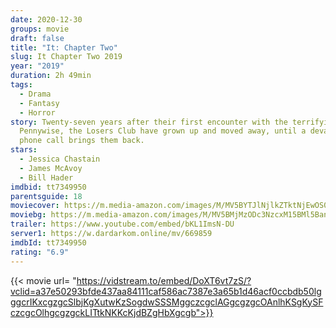 ```yaml
---
date: 2020-12-30
groups: movie
draft: false
title: "It: Chapter Two"
slug: It Chapter Two 2019
year: "2019"
duration: 2h 49min
tags:
  - Drama
  - Fantasy
  - Horror
story: Twenty-seven years after their first encounter with the terrifying
  Pennywise, the Losers Club have grown up and moved away, until a devastating
  phone call brings them back.
stars:
  - Jessica Chastain
  - James McAvoy
  - Bill Hader
imdbid: tt7349950
parentsguide: 18
moviecover: https://m.media-amazon.com/images/M/MV5BYTJlNjlkZTktNjEwOS00NzI5LTlkNDAtZmEwZDFmYmM2MjU2XkEyXkFqcGdeQXVyNjg2NjQwMDQ@._V1_FMjpg_UY863_.jpg
moviebg: https://m.media-amazon.com/images/M/MV5BMjMzODc3NzcxM15BMl5BanBnXkFtZTgwMjk5MjgwODM@._V1_FMjpg_UX1280_.jpg
trailer: https://www.youtube.com/embed/bKL1ImsN-DU
server1: https://w.dardarkom.online/mv/669859
imdbId: tt7349950
rating: "6.9"
---
```


{{< movie url= "https://vidstream.to/embed/DoXT6vt7zS/?vclid=a37e50293bfde437aa84111caf586ac7387e3a65b1d46acf0ccbdb50lgggcrIKxcgzgcSlbjKgXutwKzSogdwSSSMggczcgclAGgcgzgcOAnlhKSgKySFczcgcOlhgcgzgckLITtkNKKcKjdBZgHbXgcgb">}}
